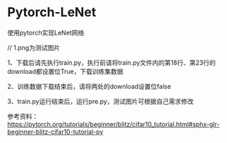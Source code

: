 # Pytorch-LeNet
使用pytorch实现LeNet网络

  // 1.png为测试图片

1、下载后请先执行train.py，执行前请将train.py文件内的第18行、第23行的download都设置位True，下载训练集数据

2、训练数据下载结束后，请将两处的download设置位false

3、train.py运行结束后，运行pre.py，测试图片可根据自己需求修改

参考资料：https://pytorch.org/tutorials/beginner/blitz/cifar10_tutorial.html#sphx-glr-beginner-blitz-cifar10-tutorial-py

